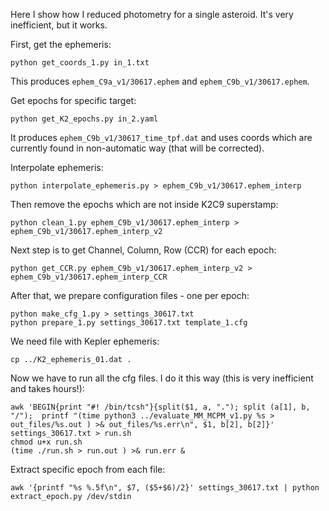 Here I show how I reduced photometry for a single asteroid. It's very inefficient, but it works.

First, get the ephemeris:
```
python get_coords_1.py in_1.txt
```
This produces `ephem_C9a_v1/30617.ephem` and `ephem_C9b_v1/30617.ephem`.

Get epochs for specific target:
```
python get_K2_epochs.py in_2.yaml
```
It produces `ephem_C9b_v1/30617_time_tpf.dat` and uses coords which are currently found in non-automatic way (that will be corrected).

Interpolate ephemeris:
```
python interpolate_ephemeris.py > ephem_C9b_v1/30617.ephem_interp
```

Then remove the epochs which are not inside K2C9 superstamp:
```
python clean_1.py ephem_C9b_v1/30617.ephem_interp > ephem_C9b_v1/30617.ephem_interp_v2
```

Next step is to get Channel, Column, Row (CCR) for each epoch:
```
python get_CCR.py ephem_C9b_v1/30617.ephem_interp_v2 > ephem_C9b_v1/30617.ephem_interp_CCR
```

After that, we prepare configuration files - one per epoch:
```
python make_cfg_1.py > settings_30617.txt
python prepare_1.py settings_30617.txt template_1.cfg
```

We need file with Kepler ephemeris:
```
cp ../K2_ephemeris_01.dat .
```

Now we have to run all the cfg files. I do it this way (this is very inefficient and takes hours!):

```
awk 'BEGIN{print "#! /bin/tcsh"}{split($1, a, "."); split (a[1], b, "/");  printf "(time python3 ../evaluate_MM_MCPM_v1.py %s > out_files/%s.out ) >& out_files/%s.err\n", $1, b[2], b[2]}' settings_30617.txt > run.sh
chmod u+x run.sh
(time ./run.sh > run.out ) >& run.err &
```

Extract specific epoch from each file:
```
awk '{printf "%s %.5f\n", $7, ($5+$6)/2}' settings_30617.txt | python extract_epoch.py /dev/stdin
```

